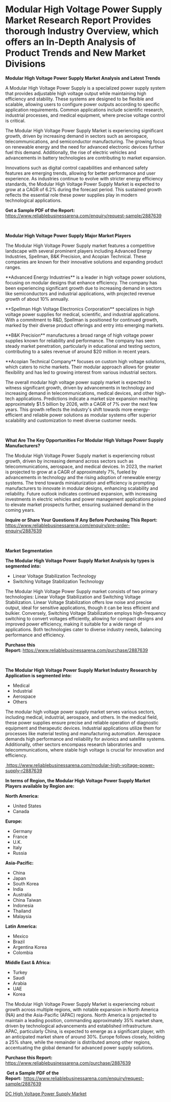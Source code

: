 <p><h1>Modular High Voltage Power Supply Market Research Report Provides thorough Industry Overview, which offers an In-Depth Analysis of Product Trends and New Market Divisions</h1></p><p><strong>Modular High Voltage Power Supply Market Analysis and Latest Trends</strong></p>
<p><p>A Modular High Voltage Power Supply is a specialized power supply system that provides adjustable high voltage output while maintaining high efficiency and stability. These systems are designed to be flexible and scalable, allowing users to configure power outputs according to specific application requirements. Common applications include scientific research, industrial processes, and medical equipment, where precise voltage control is critical.</p><p>The Modular High Voltage Power Supply Market is experiencing significant growth, driven by increasing demand in sectors such as aerospace, telecommunications, and semiconductor manufacturing. The growing focus on renewable energy and the need for advanced electronic devices further fuel this demand. Additionally, the rise of electric vehicles and advancements in battery technologies are contributing to market expansion.</p><p>Innovations such as digital control capabilities and enhanced safety features are emerging trends, allowing for better performance and user experience. As industries continue to evolve with stricter energy efficiency standards, the Modular High Voltage Power Supply Market is expected to grow at a CAGR of 6.2% during the forecast period. This sustained growth reflects the essential role these power supplies play in modern technological applications.</p></p>
<p><strong>Get a Sample PDF of the Report:&nbsp;</strong> <a href="https://www.reliablebusinessarena.com/enquiry/request-sample/2887639?utm_campaign=3200&utm_medium=2&utm_source=Github&utm_content=ia&utm_term=14032025&utm_id=modular-high-voltage-power-supply">https://www.reliablebusinessarena.com/enquiry/request-sample/2887639</a></p>
<p>&nbsp;</p>
<p><strong>Modular High Voltage Power Supply Major Market Players</strong></p>
<p><p>The Modular High Voltage Power Supply market features a competitive landscape with several prominent players including Advanced Energy Industries, Spellman, B&K Precision, and Acopian Technical. These companies are known for their innovative solutions and expanding product ranges.</p><p>**Advanced Energy Industries** is a leader in high voltage power solutions, focusing on modular designs that enhance efficiency. The company has been experiencing significant growth due to increasing demand in sectors like semiconductors and industrial applications, with projected revenue growth of about 10% annually.</p><p>**Spellman High Voltage Electronics Corporation** specializes in high voltage power supplies for medical, scientific, and industrial applications. With a commitment to R&D, Spellman is positioned for continued growth, marked by their diverse product offerings and entry into emerging markets.</p><p>**B&K Precision** manufactures a broad range of high voltage power supplies known for reliability and performance. The company has seen steady market penetration, particularly in educational and testing sectors, contributing to a sales revenue of around $20 million in recent years.</p><p>**Acopian Technical Company** focuses on custom high voltage solutions, which caters to niche markets. Their modular approach allows for greater flexibility and has led to growing interest from various industrial sectors.</p><p>The overall modular high voltage power supply market is expected to witness significant growth, driven by advancements in technology and increasing demand in telecommunications, medical devices, and other high-tech applications. Predictions indicate a market size expansion reaching approximately $1.5 billion by 2026, with a CAGR of 7% over the next few years. This growth reflects the industry's shift towards more energy-efficient and reliable power solutions as modular systems offer superior scalability and customization to meet diverse customer needs.</p></p>
<p>&nbsp;</p>
<p><strong>What Are The Key Opportunities For Modular High Voltage Power Supply Manufacturers?</strong></p>
<p><p>The Modular High Voltage Power Supply market is experiencing robust growth, driven by increasing demand across sectors such as telecommunications, aerospace, and medical devices. In 2023, the market is projected to grow at a CAGR of approximately 7%, fueled by advancements in technology and the rising adoption of renewable energy systems. The trend towards miniaturization and efficiency is prompting manufacturers to innovate in modular designs, enhancing scalability and reliability. Future outlook indicates continued expansion, with increasing investments in electric vehicles and power management applications poised to elevate market prospects further, ensuring sustained demand in the coming years.</p></p>
<p><strong>Inquire or Share Your Questions If Any Before Purchasing This Report:</strong> <a href="https://www.reliablebusinessarena.com/enquiry/pre-order-enquiry/2887639?utm_campaign=3200&utm_medium=2&utm_source=Github&utm_content=ia&utm_term=14032025&utm_id=modular-high-voltage-power-supply">https://www.reliablebusinessarena.com/enquiry/pre-order-enquiry/2887639</a></p>
<p>&nbsp;</p>
<p><strong>Market Segmentation</strong></p>
<p><strong>The Modular High Voltage Power Supply Market Analysis by types is segmented into:</strong></p>
<p><ul><li>Linear Voltage Stabilization Technology</li><li>Switching Voltage Stabilization Technology</li></ul></p>
<p><p>The Modular High Voltage Power Supply market consists of two primary technologies: Linear Voltage Stabilization and Switching Voltage Stabilization. Linear Voltage Stabilization offers low noise and precise output, ideal for sensitive applications, though it can be less efficient and bulkier. Conversely, Switching Voltage Stabilization employs high-frequency switching to convert voltages efficiently, allowing for compact designs and improved power efficiency, making it suitable for a wide range of applications. Both technologies cater to diverse industry needs, balancing performance and efficiency.</p></p>
<p><strong>Purchase this Report:&nbsp;</strong><a href="https://www.reliablebusinessarena.com/purchase/2887639?utm_campaign=3200&utm_medium=2&utm_source=Github&utm_content=ia&utm_term=14032025&utm_id=modular-high-voltage-power-supply">https://www.reliablebusinessarena.com/purchase/2887639</a></p>
<p>&nbsp;</p>
<p><strong>The Modular High Voltage Power Supply Market Industry Research by Application is segmented into:</strong></p>
<p><ul><li>Medical</li><li>Industrial</li><li>Aerospace</li><li>Others</li></ul></p>
<p><p>The modular high voltage power supply market serves various sectors, including medical, industrial, aerospace, and others. In the medical field, these power supplies ensure precise and reliable operation of diagnostic equipment and therapeutic devices. Industrial applications utilize them for processes like material testing and manufacturing automation. Aerospace demands high performance and reliability for avionics and satellite systems. Additionally, other sectors encompass research laboratories and telecommunications, where stable high voltage is crucial for innovation and efficiency.</p></p>
<p><a href="https://www.reliablebusinessarena.com/modular-high-voltage-power-supply-r2887639?utm_campaign=3200&utm_medium=2&utm_source=Github&utm_content=ia&utm_term=14032025&utm_id=modular-high-voltage-power-supply">&nbsp;https://www.reliablebusinessarena.com/modular-high-voltage-power-supply-r2887639</a></p>
<p><strong>In terms of Region, the Modular High Voltage Power Supply Market Players available by Region are:</strong></p>
<p>
    <p> <strong> North America: </strong>
        <ul>
            <li>United States</li>
            <li>Canada</li>
        </ul>
        </p> 
    <p> <strong> Europe: </strong>
        <ul>
            <li>Germany</li>
            <li>France</li>
            <li>U.K.</li>
            <li>Italy</li>
            <li>Russia</li>
        </ul>
        </p> 
    <p> <strong> Asia-Pacific: </strong>
        <ul>
            <li>China</li>
            <li>Japan</li>
            <li>South Korea</li>
            <li>India</li>
            <li>Australia</li>
            <li>China Taiwan</li>
            <li>Indonesia</li>
            <li>Thailand</li>
            <li>Malaysia</li>
        </ul>
        </p> 
    <p> <strong> Latin America: </strong>
        <ul>
            <li>Mexico</li>
            <li>Brazil</li>
            <li>Argentina Korea</li>
            <li>Colombia</li>
        </ul>
        </p> 
    <p> <strong> Middle East & Africa: </strong>
        <ul>
            <li>Turkey</li>
            <li>Saudi</li>
            <li>Arabia</li>
            <li>UAE</li>
            <li>Korea</li>
        </ul>
    </p>
    </p>
<p><p>The Modular High Voltage Power Supply Market is experiencing robust growth across multiple regions, with notable expansion in North America (NA) and the Asia-Pacific (APAC) regions. North America is projected to maintain a leading position, commanding approximately 35% market share, driven by technological advancements and established infrastructure. APAC, particularly China, is expected to emerge as a significant player, with an anticipated market share of around 30%. Europe follows closely, holding a 25% share, while the remainder is distributed among other regions, accentuating the global demand for advanced power supply solutions.</p></p>
<p><strong>Purchase this Report: </strong><a href="https://www.reliablebusinessarena.com/purchase/2887639?utm_campaign=3200&utm_medium=2&utm_source=Github&utm_content=ia&utm_term=14032025&utm_id=modular-high-voltage-power-supply">https://www.reliablebusinessarena.com/purchase/2887639</a></p>
<p>&nbsp;<strong>Get a Sample PDF of the Report:&nbsp;&nbsp;</strong><a href="https://www.reliablebusinessarena.com/enquiry/request-sample/2887639?utm_campaign=3200&utm_medium=2&utm_source=Github&utm_content=ia&utm_term=14032025&utm_id=modular-high-voltage-power-supply">https://www.reliablebusinessarena.com/enquiry/request-sample/2887639</a></p>
<p><strong></strong></p>
<p><p><a href="https://github.com/kaloyhboosh/Market-Research-Report-List-1/blob/main/dc-high-voltage-power-supply-market.md?utm_campaign=3200&utm_medium=2&utm_source=Github&utm_content=ia&utm_term=14032025&utm_id=modular-high-voltage-power-supply">DC High Voltage Power Supply Market</a></p></p>